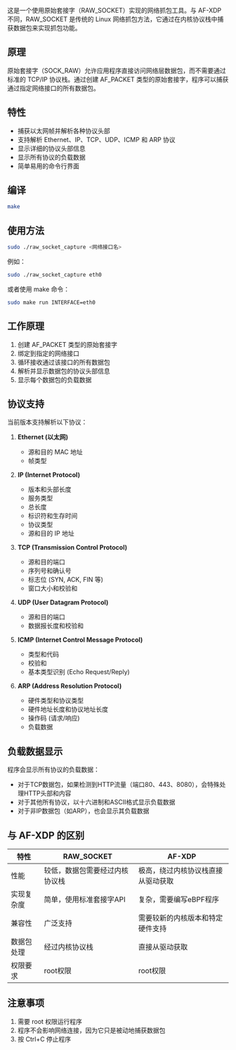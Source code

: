 这是一个使用原始套接字（RAW_SOCKET）实现的网络抓包工具。与 AF-XDP 不同，RAW_SOCKET 是传统的 Linux 网络抓包方法，它通过在内核协议栈中捕获数据包来实现抓包功能。

## 原理

原始套接字（SOCK_RAW）允许应用程序直接访问网络层数据包，而不需要通过标准的 TCP/IP 协议栈。通过创建 AF_PACKET 类型的原始套接字，程序可以捕获通过指定网络接口的所有数据包。

## 特性

- 捕获以太网帧并解析各种协议头部
- 支持解析 Ethernet、IP、TCP、UDP、ICMP 和 ARP 协议
- 显示详细的协议头部信息
- 显示所有协议的负载数据
- 简单易用的命令行界面

## 编译

```bash
make
```


## 使用方法

```bash
sudo ./raw_socket_capture <网络接口名>
```

例如：
```bash
sudo ./raw_socket_capture eth0
```

或者使用 make 命令：
```bash
sudo make run INTERFACE=eth0
```

## 工作原理

1. 创建 AF_PACKET 类型的原始套接字
2. 绑定到指定的网络接口
3. 循环接收通过该接口的所有数据包
4. 解析并显示数据包的协议头部信息
5. 显示每个数据包的负载数据

## 协议支持

当前版本支持解析以下协议：

1. **Ethernet (以太网)**
   - 源和目的 MAC 地址
   - 帧类型

2. **IP (Internet Protocol)**
   - 版本和头部长度
   - 服务类型
   - 总长度
   - 标识符和生存时间
   - 协议类型
   - 源和目的 IP 地址

3. **TCP (Transmission Control Protocol)**
   - 源和目的端口
   - 序列号和确认号
   - 标志位 (SYN, ACK, FIN 等)
   - 窗口大小和校验和

4. **UDP (User Datagram Protocol)**
   - 源和目的端口
   - 数据报长度和校验和

5. **ICMP (Internet Control Message Protocol)**
   - 类型和代码
   - 校验和
   - 基本类型识别 (Echo Request/Reply)

6. **ARP (Address Resolution Protocol)**
   - 硬件类型和协议类型
   - 硬件地址长度和协议地址长度
   - 操作码 (请求/响应)
   - 负载数据

## 负载数据显示

程序会显示所有协议的负载数据：

- 对于TCP数据包，如果检测到HTTP流量（端口80、443、8080），会特殊处理HTTP头部和内容
- 对于其他所有协议，以十六进制和ASCII格式显示负载数据
- 对于非IP数据包（如ARP），也会显示其负载数据

## 与 AF-XDP 的区别

| 特性 | RAW_SOCKET | AF-XDP |
|------|------------|--------|
| 性能 | 较低，数据包需要经过内核协议栈 | 极高，绕过内核协议栈直接从驱动获取 |
| 实现复杂度 | 简单，使用标准套接字API | 复杂，需要编写eBPF程序 |
| 兼容性 | 广泛支持 | 需要较新的内核版本和特定硬件支持 |
| 数据包处理 | 经过内核协议栈 | 直接从驱动获取 |
| 权限要求 | root权限 | root权限 |

## 注意事项

1. 需要 root 权限运行程序
2. 程序不会影响网络连接，因为它只是被动地捕获数据包
3. 按 Ctrl+C 停止程序